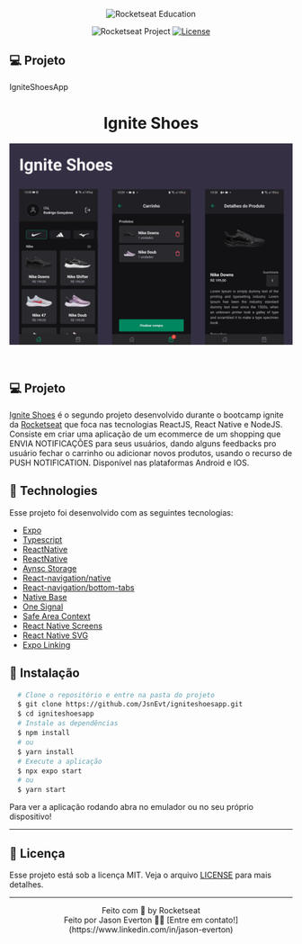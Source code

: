 <p align="center">
  <img alt="Rocketseat Education" src="https://avatars.githubusercontent.com/u/69590972?s=200&v=4" width="100px" />
</p>

<p align="center">
  <img src="https://img.shields.io/static/v1?label=Rocketseat&message=Education&color=8257e5&labelColor=202024" alt="Rocketseat Project" />
  <a href="LICENSE"><img  src="https://img.shields.io/static/v1?label=License&message=MIT&color=8257e5&labelColor=202024" alt="License"></a>
</p>


## 💻 Projeto

IgniteShoesApp

<h1 align='center'>Ignite Shoes</h1>

<p align='center'>
  <img src='https://github.com/JsnEvt/igniteshoesapp/blob/main/assets/cover.png' alt='Ignite Shoes' />
</p>


<br>

## 💻 Projeto

[Ignite Shoes]() é o segundo projeto desenvolvido durante o bootcamp ignite da [Rocketseat](https://www.rocketseat.com.br/) que foca nas tecnologias ReactJS, React Native e NodeJS. Consiste em criar uma aplicação de um ecommerce de um shopping que ENVIA NOTIFICAÇÕES para seus usuários, dando alguns feedbacks pro usuário fechar o carrinho ou adicionar novos produtos, usando o recurso de PUSH NOTIFICATION. Disponível nas plataformas Android e IOS.

## 🧪 Technologies

Esse projeto foi desenvolvido com as seguintes tecnologias:

- [Expo](https://expo.dev/)
- [Typescript](https://www.typescriptlang.org/)
- [ReactNative](https://reactnative.dev/)
- [ReactNative](https://reactnative.dev/)
- [Aynsc Storage](https://docs.expo.dev/versions/latest/sdk/async-storage)
- [React-navigation/native](https://reactnavigation.org/docs/getting-started/)
- [React-navigation/bottom-tabs](https://reactnavigation.org/docs/bottom-tab-navigator)
- [Native Base](https://nativebase.io/)
- [One Signal](https://onesignal.com/)
- [Safe Area Context](https://docs.expo.dev/versions/latest/sdk/safe-area-context)
- [React Native Screens](https://www.npmjs.com/package/react-native-screens)
- [React Native SVG](https://github.com/software-mansion/react-native-svg)
- [Expo Linking](https://docs.expo.dev/versions/latest/sdk/linking)

## 🚀 Instalação

```bash
  # Clone o repositório e entre na pasta do projeto
  $ git clone https://github.com/JsnEvt/igniteshoesapp.git
  $ cd igniteshoesapp
  # Instale as dependências
  $ npm install
  # ou
  $ yarn install
  # Execute a aplicação
  $ npx expo start
  # ou
  $ yarn start
```

Para ver a aplicação rodando abra no emulador ou no seu próprio dispositivo!

---

## 📝 Licença

Esse projeto está sob a licença MIT. Veja o arquivo [LICENSE](LICENSE) para mais detalhes.

---

<p align="center">
Feito com 💜 by Rocketseat
  <br/>
Feito por Jason Everton 👋🏽 [Entre em contato!](https://www.linkedin.com/in/jason-everton)
</p>



